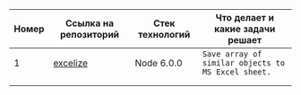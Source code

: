 | Номер 	| Ссылка на репозиторий                         	| Стек технологий 	| Что делает и какие задачи решает                       	|
|-------	|-----------------------------------------------	|-----------------	|--------------------------------------------------------	|
| 1     	| [excelize](https://github.com/astur/excelize) 	| Node 6.0.0      	| ```Save array of similar objects to MS Excel sheet.``` 	|
|       	|                                               	|                 	|                                                        	|
|       	|                                               	|                 	|                                                        	|
